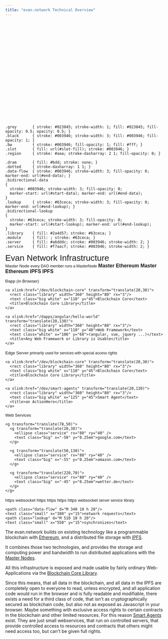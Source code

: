 ```yaml
---
title: "evan.network Technical Overview"
---
```


<svg id="evan.network" version="1.1" width="100%" viewBox="0 0 1000 620" xmlns="http://www.w3.org/2000/svg" xmlns:xlink="http://www.w3.org/1999/xlink">
  <defs>
    <marker id="start-data" style="stroke: #003946; fill: #003946;" viewBox="0 0 10 10" refX="10" refY="5" markerUnits="strokeWidth" markerWidth="4" markerHeight="3" orient="auto">
      <path d="M 0 5 L 10 10 L 10 0 z"/>
    </marker>
    <marker id="end-data" style="stroke: #003946; fill: #003946;" viewBox="0 0 10 10" refX="0" refY="5" markerUnits="strokeWidth" markerWidth="4" markerHeight="3" orient="auto">
      <path d="M 0 0 L 10 5 L 0 10 z"/>
    </marker>
    <marker id="start-lookup" style="stroke: #63ceca; fill: #63ceca;" viewBox="0 0 10 10" refX="10" refY="5" markerUnits="strokeWidth" markerWidth="4" markerHeight="3" orient="auto">
      <path d="M 0 5 L 10 10 L 10 0 z"/>
    </marker>
    <marker id="end-lookup" style="stroke: #63ceca; fill: #63ceca;" viewBox="0 0 10 10" refX="0" refY="5" markerUnits="strokeWidth" markerWidth="4" markerHeight="3" orient="auto">
      <path d="M 0 0 L 10 5 L 0 10 z"/>
    </marker>
  </defs>
  <style type="text/css">
    a#belt rect { fill: url(#slot-fill); stroke: #003946; }
    text        { font: 10pt "Verdana", sans-serif; stroke: #003946; fill: #003946; }
    text.big    { font-size: 12pt; font-weight: bold; }
    text.small  { font-size: 9pt; }
    text.bold   { font-weight: bold; }
    text.white  { stroke: #fff; stroke-width: 1; fill: #fff; }

    
    .grey       { stroke: #023845; stroke-width: 1; fill: #023845; fill-opacity: 0.5; opacity: 0.5; }
    .black      { stroke: #003946; stroke-width: 3; fill: #003946; fill-opacity: 1; }
    .bw         { stroke: #003946; fill-opacity: 1; fill: #fff; }
    .slot       { fill: url(#slot-fill); stroke: #003946; }
    .region     { stroke: #aaa; stroke-dasharray: 2 1; fill-opacity: 0; }

    .dram       { fill: #bdd; stroke: none; }
    .dotted     { stroke-dasharray: 1 1; }
    .data-flow  { stroke: #003946; stroke-width: 3; fill-opacity: 0; marker-end: url(#end-data); }
    .bidirectional-data
    {
      stroke: #003946; stroke-width: 3; fill-opacity: 0;
      marker-start: url(#start-data); marker-end: url(#end-data);
    }
    .lookup     { stroke: #63ceca; stroke-width: 3; fill-opacity: 0; marker-end: url(#end-lookup); }
    .bidirectional-lookup
    {
      stroke: #63ceca; stroke-width: 3; fill-opacity: 0;
      marker-start: url(#start-lookup); marker-end: url(#end-lookup);
    }
    .library    { fill: #2a4d57; stroke: #63ceca; }
    .module     { fill: ; stroke: #63ceca; }
    .server     { fill: #a6dddc; stroke: #003946; stroke-width: 2; }
    .service    { fill: #f7aacf; stroke: #003946; stroke-width: 2; }

  </style>

  <text x="350" y="20" style="font-size: 20pt;">Evan Network Infrastructure</text>
  <g transform="translate(0,80)">
    <title>evan.network Master Nodes</title>
    <rect class="bw dotted" width="410" height="240" transform="translate(15,-15)"/>        
    <rect class="bw dotted" width="410" height="240" transform="translate(10,-10)"/>
    <rect class="bw dotted" width="410" height="240" transform="translate(5,-5)"/>
    <rect class="bw dotted" width="410" height="240"/>
    <rect class="bw dotted" width="410" height="240"/>
    <a xlink:href="/doc/masternode">
      <text class="grey" x="160" y="20">Master Node</text>
    </a>
    <text class="grey small" x="76" y="230">every DAO member runs a MasterNode</text>
    <a xlink:href="/doc/parity" transform="translate(20,30)">
      <rect class="server" width="160" height="80" rx="3"/>
      <text class="big" x="48" y="38">
        <tspan>Master</tspan>
        <tspan x="48" dx="-0.75em" dy="1em">Ethereum</tspan>
      </text>
      <title>Redundant MasterNode Parity</title>
    </a>
    <a xlink:href="/doc/parity" transform="translate(220,130)">
      <rect class="server" width="160" height="80" rx="3"/>
      <text class="big" x="48" y="38">
        <tspan>Master</tspan>
        <tspan x="48" dx="-0.75em" dy="1em">Ethereum</tspan>
      </text>
      <title>Redundant MasterNode Parity</title>
    </a>
    <a xlink:href="/dev/ipfs" transform="translate(20,130)">
      <rect class="server" width="160" height="80" rx="3"/>
      <text class="big" x="64" y="45">IPFS</text>
      <title>Redundant Interplanetary File System MasterNode</title>
    </a>
    <a xlink:href="/dev/ipfs" transform="translate(220,30)">
      <rect class="server" width="160" height="80" rx="3"/>
      <text class="big" x="64" y="45">IPFS</text>
      <title>Redundant Interplanetary File System MasterNode</title>
    </a>
    <path class="bidirectional-lookup" d="M 190 110 l 20 20"/>
    <path class="bidirectional-lookup" d="M 190 130 l 20 -20"/>
  </g>

  <g transform="translate(0,360)">
    <rect class="bw dotted" width="410" height="240"/>
      <title>evan.network Distributed Application</title>    
    <a  xlink:href="/dapps/introduction">
      <text class="grey" x="140" y="20">Ðapp (in Browser)</text>
    </a>

    <a xlink:href="/dev/blockchain-core" transform="translate(20,30)">
      <rect class="library" width="360" height="80" rx="3"/>
      <text class="big white" x="110" y="45">Blockchain Core</text>
      <title>Blockchain Core Library</title>
    </a>

    <a xlink:href="/dapps/angular/hello-world" transform="translate(20,130)">
      <rect class="library" width="360" height="80" rx="3"/>
      <text class="big white" x="110" y="40">Web Framework</text>
      <text class="white" x="106" y="60">(angular, vue, jquery ...)</text>
      <title>Any Web Framework or Library is Usable</title>
    </a>
  </g>

  <g transform="translate(540,80)">
    <rect class="bw dotted" width="410" height="240"/>
    <title>evan.network Web Service</title>
    <a xlink:href="/dev/smart-agents">
      <text class="grey" x="160" y="20">Edge Server</text>
    </a>
    <text class="grey small" x="45" y="230">primarily used for services with special access rights</text>

    <a xlink:href="/dev/blockchain-core" transform="translate(20,30)">
      <rect class="library" width="360" height="80" rx="3"/>
      <text class="big white" x="110" y="45">Blockchain Core</text>
      <title>Blockchain Core Library</title>
    </a>

    <a xlink:href="/dev/smart-agents" transform="translate(20,130)">
      <rect class="library" width="360" height="80" rx="3"/>
      <text class="big white" x="125" y="45">Smart Agent</text>
      <title>an ActionHero</title>
    </a>
  </g>

  <g transform="translate(540,360)">
    <rect class="bw dotted" width="410" height="240"/>
      <title>Any Normal Webservice</title>    
    <a xlink:href="/dev/smart-agents">
      <text class="grey" x="160" y="20">Web Services</text>
    </a>

    <g transform="translate(78,50)">
      <g transform="translate(20,30)">
        <ellipse class="service" rx="80" ry="40" />
        <text class="big" x="-50" y="0.25em">google.com</text>
      </g>
    
      <g transform="translate(50,130)">
        <ellipse class="service" rx="80" ry="40" />
        <text class="big" x="-55" y="0.25em">amazon.com</text>
      </g>
      
      <g transform="translate(220,70)">
        <ellipse class="service" rx="80" ry="40" />
        <text class="big" x="-45" y="0.25em">wetter.de</text>
      </g>
    </g>
  </g>

  <g transform="translate(60, 390)">
    <path class="data-flow" d="M 0 0 v -90"/>
    <text class="grey" x="10" y="-45">https</text>
  </g>

  <g transform="translate(320, 390)">
    <path class="data-flow" d="M 0 0 v -90"/>
    <text class="grey" x="10" y="-45">websocket</text>
  </g>

  <g transform="translate(410, 530)">
    <path class="data-flow" d="M 0 0 h 120"/>
    <text class="grey" x="42" y="-15">https</text>
  </g>

  <g transform="translate(560, 130)">
    <path class="data-flow" d="M 0 0 h -170"/>
    <text class="grey" x="-100" y="-15">https</text>
  </g>
  
  <g transform="translate(760, 318)">
    <path class="data-flow" d="M 0 0 v 35"/>
    <text class="grey" x="10" y="28">https</text>
  </g>

  <g transform="translate(410, 430)">
    <path class="data-flow" d="M 0 0 h 100 v -160 h 40"/>
    <text class="grey" x="42" y="-15">https</text>
  </g>

  <g transform="translate(560, 170)">
    <path class="data-flow" d="M 0 0 h -50 v 60 h -120"/>
    <text class="grey" x="-128" y="45">websocket</text>
  </g>
  <g id="legend" transform="translate(20, 40)">
    <rect class="server" width="20" height="20"/>
    <text class="small" x="30" y="15">server</text>
    <circle class="service" cy="10" cx="120" r="10"/>
    <text class="small" x="140" y="15">service</text>
    <rect class="library" x="230" width="20" height="20"/>
    <text class="small" x="260" y="15">library</text>

    <path class="data-flow" d="M 340 10 h 20"/>
    <text class="small" x="380" y="15">network requests</text>
    <path class="lookup" d="M 510 10 h 20"/>
    <text class="small" x="550" y="15">synchronizes</text>
    
  </g>
</svg>

The evan.network builds on existing technology like a programmable blockchain with [Ethereum](https://ethereum.org), and a distributed file storage with [IPFS](https://ipfs.io).

It combines those two technologies, and provides the storage and computing power and bandwidth to run distributed
applications with the [Master Nodes](/doc/masternode).

All this infrastructure is exposed and made usable by fairly ordinary Web-Applications via the [Blockchain Core Library](/dev/blockchain-core).

Since this means, that all data in the blockchain, and all data in the IPFS are completely open to everyone to read,
unless encrypted, and all application code would run in the browser and is fully readable and modifiable, there
exists a need for a third class of code, that isn't as cryptographically secured as blockchain code, but also not as
exposed as Javascript in your browser. Maybe something with exclusive access rights to certain contracts in the blockchain and other limited resources. For this reason [Smart Agents](/dev/smart-agents) exist.
They are just small webservices, that run on controlled servers, that provide controlled access to resources and contracts that others might need access too, but can't be given full rights.
